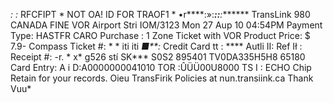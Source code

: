 *: :* RFCFIPT * NOT OA! ID FOR TRAOF1 * •r****:»:******:*:****:******* TransLink 980 CANADA FINE VOR Airport Stri IOM/3123 Mon 27 Aup 10 04:54PM Payment Type: HASTFR CARO Purchase : 1 Zone Ticket with VOR Product Price: $ 7.9- Compass Ticket #: * * iti iti *■**:* Credit Card tt : **** Autli II: Ref Ił : Receipt #: -r. * x* g526 stí SK*** S0S2 895401 TV0DA335H5H8 65180 Card Entry: A i D:A0000000041010 TOR :ÛÜÜ00U8000 TS I : ECHO Chip Retain for your records. Oieu TransFirik Policies at nun.transiink.ca Thank Vuu*